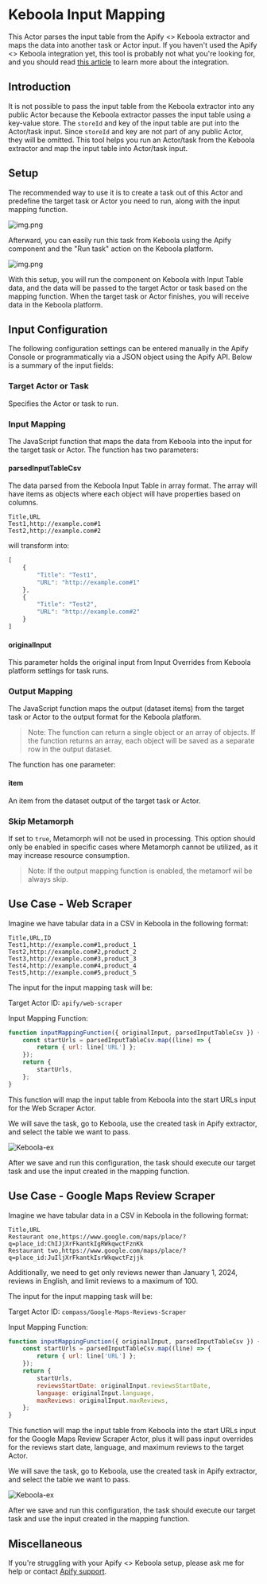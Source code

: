 # Keboola Input Mapping

This Actor parses the input table from the Apify <> Keboola extractor and maps the data into another task or Actor input. If you haven't used the Apify <> Keboola integration yet, this tool is probably not what you're looking for, and you should read [this article](https://help.apify.com/en/articles/2003234-keboola-integration) to learn more about the integration.

## Introduction

It is not possible to pass the input table from the Keboola extractor into any public Actor because the Keboola extractor passes the input table using a key-value store. The `storeId` and key of the input table are put into the Actor/task input. Since `storeId` and key are not part of any public Actor, they will be omitted. This tool helps you run an Actor/task from the Keboola extractor and map the input table into Actor/task input.

## Setup

The recommended way to use it is to create a task out of this Actor and predefine the target task or Actor you need to run, along with the input mapping function.

![img.png](images/task-example.png)

Afterward, you can easily run this task from Keboola using the Apify component and the "Run task" action on the Keboola platform.

![img.png](images/keboola-task.png)

With this setup, you will run the component on Keboola with Input Table data, and the data will be passed to the target Actor or task based on the mapping function. When the target task or Actor finishes, you will receive data in the Keboola platform.

## Input Configuration

The following configuration settings can be entered manually in the Apify Console or programmatically via a JSON object using the Apify API. Below is a summary of the input fields:

### Target Actor or Task
Specifies the Actor or task to run.

### Input Mapping
The JavaScript function that maps the data from Keboola into the input for the target task or Actor. The function has two parameters:

#### parsedInputTableCsv
The data parsed from the Keboola Input Table in array format. The array will have items as objects where each object will have properties based on columns.
```csv
Title,URL
Test1,http://example.com#1
Test2,http://example.com#2
```
will transform into:
```javascript
[
    {
        "Title": "Test1",
        "URL": "http://example.com#1"
    },
    {
        "Title": "Test2",
        "URL": "http://example.com#2"
    }
]
```

#### originalInput
This parameter holds the original input from Input Overrides from Keboola platform settings for task runs.

### Output Mapping
The JavaScript function maps the output (dataset items) from the target task or Actor to the output format for the Keboola platform.

> Note: The function can return a single object or an array of objects.
> If the function returns an array, each object will be saved as a separate row in the output dataset.

The function has one parameter:

#### item
An item from the dataset output of the target task or Actor.

### Skip Metamorph
If set to `true`, Metamorph will not be used in processing. This option should only be enabled in specific cases where Metamorph cannot be utilized, as it may increase resource consumption.

> Note: If the output mapping function is enabled, the metamorf wil be always skip.

## Use Case - Web Scraper

Imagine we have tabular data in a CSV in Keboola in the following format:
```csv
Title,URL,ID
Test1,http://example.com#1,product_1
Test2,http://example.com#2,product_2
Test3,http://example.com#3,product_3
Test4,http://example.com#4,product_4
Test5,http://example.com#5,product_5
```
The input for the input mapping task will be:

Target Actor ID: `apify/web-scraper`

Input Mapping Function:
```javascript
function inputMappingFunction({ originalInput, parsedInputTableCsv }) {
    const startUrls = parsedInputTableCsv.map((line) => {
        return { url: line['URL'] };
    });
    return {
        startUrls,
    };
}
```
This function will map the input table from Keboola into the start URLs input for the Web Scraper Actor.

We will save the task, go to Keboola, use the created task in Apify extractor, and select the table we want to pass.

![Keboola-ex](./images/keboola-ex.png)

After we save and run this configuration, the task should execute our target task and use the input created in the mapping function.

## Use Case - Google Maps Review Scraper

Imagine we have tabular data in a CSV in Keboola in the following format:
```csv
Title,URL
Restaurant one,https://www.google.com/maps/place/?q=place_id:ChIJjXrFkantkIgRWkqwctFznKk
Restaurant two,https://www.google.com/maps/place/?q=place_id:JuIljXrFkantkIsrWkqwctFzjjk
```
Additionally, we need to get only reviews newer than January 1, 2024, reviews in English, and limit reviews to a maximum of 100.

The input for the input mapping task will be:

Target Actor ID: `compass/Google-Maps-Reviews-Scraper`

Input Mapping Function:
```javascript
function inputMappingFunction({ originalInput, parsedInputTableCsv }) {
    const startUrls = parsedInputTableCsv.map((line) => {
        return { url: line['URL'] };
    });
    return {
        startUrls,
        reviewsStartDate: originalInput.reviewsStartDate,
        language: originalInput.language,
        maxReviews: originalInput.maxReviews,
    };
}
```
This function will map the input table from Keboola into the start URLs input for the Google Maps Review Scraper Actor, plus it will pass input overrides for the reviews start date, language, and maximum reviews to the target Actor.


We will save the task, go to Keboola, use the created task in Apify extractor, and select the table we want to pass.

![Keboola-ex](./images/keboola-task.png)

After we save and run this configuration, the task should execute our target task and use the input created in the mapping function.

## Miscellaneous

If you're struggling with your Apify <> Keboola setup, please ask me for help or contact [Apify support](mailto:support@apify.com).
